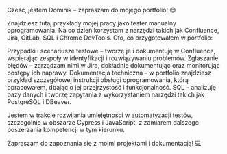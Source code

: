 Cześć, jestem Dominik – zapraszam do mojego portfolio! 😊

Znajdziesz tutaj przykłady mojej pracy jako tester manualny oprogramowania. 
Na co dzień korzystam z narzędzi takich jak Confluence, Jira, GitLab, SQL i Chrome DevTools. Oto, co przygotowałem w portfolio:

Przypadki i scenariusze testowe – tworzę je i dokumentuję w Confluence, wspierając zespoły w identyfikacji i rozwiązywaniu problemów.
Zgłaszanie błędów – zarządzam nimi w Jira, dokładnie dokumentując oraz monitorując postępy ich naprawy.
Dokumentacja techniczna – w portfolio znajdziesz przykład szczegółowej instrukcji obsługi oprogramowania, którą opracowałem, dbając o jej przejrzystość i funkcjonalność.
SQL – analizuję bazy danych i tworzę zapytania z wykorzystaniem narzędzi takich jak PostgreSQL i DBeaver.

Jestem w trakcie rozwijania umiejętności w automatyzacji testów, szczególnie w obszarze Cypress i JavaScript, z zamiarem dalszego poszerzania kompetencji w tym kierunku.

Zapraszam do zapoznania się z moimi projektami i dokumentacją! 💻
